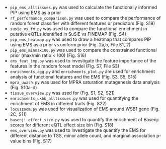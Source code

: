 - `pip_ems_alltissues.py` was used to calculate the functionally informed PIP using EMS as a prior
- `rf_performance_comparison.py` was used to compare the performance of random forest classifier with different features or predictors (Fig. S19)
- `susie_vs_fm.py` was used to compare the functional enrichment in putative eQTLs identified in SuSiE vs FINEMAP (Fig. S4)
- `pip_ems_heatmap.py` was used to draw a heatmap that compares PIP using EMS as a prior vs uniform prior (Fig. 2a,b, File S1, 2)
- `pip_ems_minmax100.py` was used to compare the constrained functional prior (max/min ratio < 100) (Fig. S16)
- `ems_feat_imp.py` was used to investigate the feature importance of the features in the random forest model (Fig. S7, File S3)
- `enrichments_agg.py` and `enrichments_plot.py` are used for enrichment analysis of functional features and the EMS (Fig. S3, S5, S15)
- `mpra_uwash.py` was used for MPRA saturation mutagenesis data analysis (Fig. S10a-d)
- `tissue_overview.py` was used for (Fig. S1, S2, S21)
- `enrichments_ukbb_alltissues.py` was used for quantifying the enrichment of EMS in different traits (Fig. S22)
- `locuszoom.py` was used for visualization of EMS around WSB1 gene (Fig. 2C, S11)
- `basenji_effect_size.py` was used to quantify the enrichment of Basenji scores for different eQTL effect size bin (Fig. S18)
- `ems_overview.py` was used to investigate the quantify the EMS for different distance to TSS, minor allele count, and marginal association p-value bins (Fig. S17)
